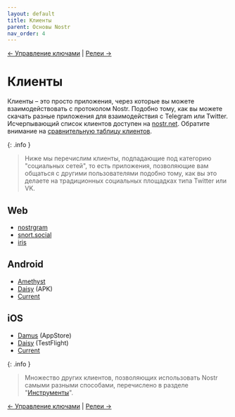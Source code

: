 ```yaml
---
layout: default
title: Клиенты
parent: Основы Nostr
nav_order: 4
---
```


[← Управление ключами](https://nostr.21ideas.org/docs/basics/keys_management.html) | [Релеи →](https://nostr.21ideas.org/docs/basics/explorers.html)

# Клиенты
Клиенты – это просто приложения, через которые вы можете взаимодействовать с протоколом Nostr. Подобно тому, как вы можете скачать разные приложения для взаимодействия с Telegram или Twitter. Исчерпывающий список клиентов доступен на [nostr.net](https://nostr.net#clients). Обратите внимание на [сравнительную таблицу клиентов](https://github.com/vishalxl/Nostr-Clients-Features-List#nostr-client-feature-list).

{: .info }
> Ниже мы перечислим клиенты, подпадающие под категорию "социальных сетей", то есть приложения, позволяющие вам общаться с другими пользователями подобно тому, как вы это делаете на традиционных социальных площадках типа Twitter или VK.

## Web
* [nostrgram](https://nostrgram.co/)
* [snort.social](https://snort.social/)
* [iris](https://iris.to/)

## Android
* [Amethyst](https://play.google.com/store/apps/details?id=com.vitorpamplona.amethyst&hl=en)
* [Daisy](https://neb.lol/nostr) (APK)
* [Current](https://app.getcurrent.io/) 

## iOS
* [Damus](https://damus.io/) (AppStore)
* [Daisy](https://neb.lol/nostr) (TestFlight)
* [Current](https://app.getcurrent.io/) 

{: .info }
> Множество других клиентов, позволяющих использовать Nostr самыми разными способами, перечислено в разделе "[Инструменты](https://nostr.21ideas.org/docs/basics/tools.html)".

[← Управление ключами](https://nostr.21ideas.org/docs/basics/keys_management.html) | [Релеи →](https://nostr.21ideas.org/docs/basics/explorers.html)
